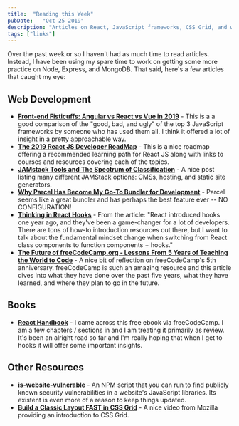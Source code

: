 ```yaml
---
title:  "Reading this Week"
pubDate:   "Oct 25 2019"
description: "Articles on React, JavaScript frameworks, CSS Grid, and web vulnerabilities."
tags: ["links"]
---
```


Over the past week or so I haven't had as much time to read articles. Instead,  I have been using my spare time to work on getting some more practice on Node, Express, and MongoDB. That said, here's a few articles that caught my eye:

## Web Development

- **[Front-end Fisticuffs: Angular vs React vs Vue in 2019](https://leewarrick.com/blog/angular-vs-react-vs-vue/)** - This is a a good comparison of the "good, bad, and ugly" of the top 3 JavaScript frameworks by someone who has used them all. I think it offered a lot of insight in a pretty approachable way.
- **[The 2019 React JS Developer RoadMap](https://medium.com/javarevisited/the-2019-react-js-developer-roadmap-9a8e290b8a56)** - This is a nice roadmap offering a recommended learning path for React JS along with links to courses and resources covering each of the topics.
- **[JAMstack Tools and The Spectrum of Classification](https://css-tricks.com/jamstack-tools-and-the-spectrum-of-classification/)** - A nice post listing many different JAMStack options: CMSs, hosting, and static site generators.
- **[Why Parcel Has Become My Go-To Bundler for Development](https://css-tricks.com/why-parcel-has-become-my-go-to-bundler-for-development/)** - Parcel seems like a great bundler and has perhaps the best feature ever -- NO CONFIGURATION!
- **[Thinking in React Hooks](https://wattenberger.com/blog/react-hooks)** - From the article: "React introduced hooks one year ago, and they've been a game-changer for a lot of developers. There are tons of how-to introduction resources out there, but I want to talk about the fundamental mindset change when switching from React class components to function components + hooks."
- **[The Future of freeCodeCamp.org - Lessons From 5 Years of Teaching the World to Code](https://www.freecodecamp.org/news/the-future-of-freecodecamp-5-year-anniversary/)** - A nice bit of reflection on freeCodeCamp's 5th anniversary. freeCodeCamp is such an amazing resource and this article dives into what they have done over the past five years, what they have learned, and where they plan to go in the future.

## Books

- **[React Handbook](https://flaviocopes.com/page/react-handbook/)** - I came across this free ebook via freeCodeCamp. I am a few chapters / sections in and I am treating it primarily as review. It's been an alright read so far and I'm really hoping that when I get to hooks it will offer some important insights.

## Other Resources

- **[is-website-vulnerable](https://github.com/lirantal/is-website-vulnerable)** - An NPM script that you can run to find publicly known security vulnerabilities in a website's JavaScript libraries. Its existent is even more of a reason to keep things updated.
- **[Build a Classic Layout FAST in CSS Grid](https://www.youtube.com/watch?v=KOvGeFUHAC0)** - A nice video from Mozilla providing an introduction to CSS Grid.


